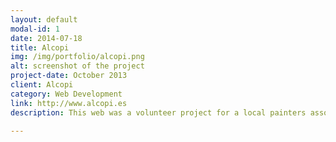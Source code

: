 ```yaml
---
layout: default
modal-id: 1
date: 2014-07-18
title: Alcopi
img: /img/portfolio/alcopi.png
alt: screenshot of the project
project-date: October 2013
client: Alcopi
category: Web Development
link: http://www.alcopi.es
description: This web was a volunteer project for a local painters association. The idea behind this site was to build a website where members at the association were able to upload their latest paints and create galleries. I decided to use Wordpress because it's open source and easy to use. I created a custom theme for them and use a gallery plugin so they can manage the galleries in the back-end.   

---
```

